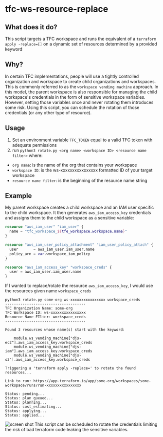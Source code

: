 # tfc-ws-resource-replace
## What does it do?
This script targets a TFC workspace and runs the equivalent of a `terraform apply -replace=[]` on a dynamic set of resources determined by a provided keyword

## Why?
In certain TFC implementations, people will use a tightly controlled organization and workspace to create child organizations and workspaces. This is commonly referred to as the `workspace vending machine` approach.  In this model, the parent workspace is also responsible for managing the child workspace's credentials in the form of sensitive workspace variables.  However, setting those variables once and never rotating them introduces some risk.  Using this script, you can schedule the rotation of those credentials (or any other type of resource).  

## Usage
1. Set an environment variable `TFC_TOKEN` equal to a valid TFC token with adequate permissions
2. run `python3 rotate.py <org name> <workspace ID> <resource name filter>` where:
- `org name`: is the name of the org that contains your workspace
- `workspace ID`: is the ws-xxxxxxxxxxxxxxxx formatted ID of your target workspace
- `resource name filter`: is the beginning of the resource name string

## Example 
My parent workspace creates a child workspace and an IAM user specific to the child workspace.  It then generates `aws_iam_access_key` credentials and assigns them to the child workspace as a sensitive variable:
```terraform
resource "aws_iam_user" "iam_user" {
  name = "tfc_workspace_${tfe_workspace.workspace.name}"
}

resource "aws_iam_user_policy_attachment" "iam_user_policy_attach" {
  user       = aws_iam_user.iam_user.name
  policy_arn = var.workspace_iam_policy
}

resource "aws_iam_access_key" "workspace_creds" {
  user = aws_iam_user.iam_user.name
}
```
If I wanted to replace/rotate the resource `aws_iam_access_key`, I would use the resources given name `workspace_creds`

```
python3 rotate.py some-org ws-xxxxxxxxxxxxxxxx workspace_creds
-------------------------------------
TFC Organization Name: some-org
TFC Workspace ID: ws-xxxxxxxxxxxxxxxx
Resource Name FIlter: workspace_creds
-------------------------------------

Found 3 resources whose name(s) start with the keyword:

    module.ws_vending_machine["djs-ec2"].aws_iam_access_key.workspace_creds
    module.ws_vending_machine["djs-iam"].aws_iam_access_key.workspace_creds
    module.ws_vending_machine["djs-s3"].aws_iam_access_key.workspace_creds

Triggering a 'terraform apply -replace=' to rotate the found resources...

Link to run: https://app.terraform.io/app/some-org/workspaces/some-workspace/runs/run-xxxxxxxxxxxxxxxx

Status: pending...
Status: plan_queued...
Status: planning...
Status: cost_estimating...
Status: applying...
Status: applied...
```
![screen shot](https://github.com/djschnei21/tfc-ws-resource-replace/raw/main/screenshot.png)
This script can be scheduled to rotate the credentials limiting the risk of bad terraform code leaking the sensitive variables.